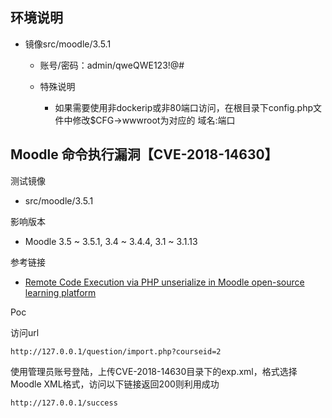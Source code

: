 ## 环境说明

* 镜像src/moodle/3.5.1

  * 账号/密码：admin/qweQWE123!@#

  * 特殊说明

    * 如果需要使用非dockerip或非80端口访问，在根目录下config.php文件中修改$CFG->wwwroot为对应的 域名:端口

## Moodle 命令执行漏洞【CVE-2018-14630】

测试镜像

* src/moodle/3.5.1

影响版本

* Moodle 3.5 ~ 3.5.1, 3.4 ~ 3.4.4, 3.1 ~ 3.1.13

参考链接

* [Remote Code Execution via PHP unserialize in Moodle open-source learning platform](https://seclists.org/fulldisclosure/2018/Sep/28)

Poc

访问url

```
http://127.0.0.1/question/import.php?courseid=2
```

使用管理员账号登陆，上传CVE-2018-14630目录下的exp.xml，格式选择Moodle XML格式，访问以下链接返回200则利用成功

```
http://127.0.0.1/success
```

